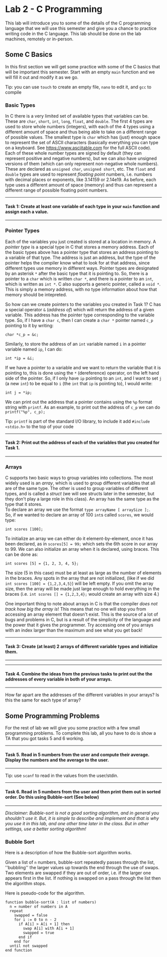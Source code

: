 # Lab 2 - C Programming

This lab will introduce you to some of the details of the C programming language that we will use this semester and give you a chance to practice writing code in the C language. This lab should be done on the lab machines, remotely or in-person.


## Some C Basics

In this first section we will get some practice with some of the C basics that will be important this semester.  Start with an empty `main` function and we will fill it out and modify it as we go.

Tip: you can use `touch` to create an empty file, `nano` to edit it, and `gcc` to compile

### Basic Types

In C there is a very limited set of available types that variables can be.  These are `char`, `short`, `int`, `long`, `float`, and `double`.  The first 4 types are used to store whole numbers (integers), with each of the 4 types using a different amount of space and thus being able to take on a different range of possible values.  The smallest type is `char` which has (just) enough space to represent the set of ASCII characters (basically everything you can type on a keyboard.  See <https://www.asciitable.com> for the full ASCII code).  Each of these whole number types are signed by default (they can represent positive and negative numbers), but we can also have unsigned versions of them (which can only represent non-negative whole numbers). These are declared as `unsigned char`, `unsigned short`, etc. 
The `float` and `double` types are used to represent *floating point* numbers, i.e. numbers with decimal places or exponents, like 3.14159 or 2.14e19.   As before, each type uses a different amount of space (memory) and thus can represent a different range of possible floating point numbers. 

---

#### Task 1: Create at least one variable of each type in your `main` function and assign each a value. 

---

### Pointer Types

Each of the variables you just created is stored at a location in memory.  A *pointer type* is a special type in C that stores a memory address.  Each of the basic types above has a pointer type that stores an address pointing to a variable of that type.  The address is just an address, but the type of the pointer helps the compiler know what to look for at that address, since different types use memory in different ways.  Pointer types are designated by an asterisk `*` after the basic type that it is pointing to.  So, there is a pointer to a `char` which is written `char *`, and there is a pointer to an `int`, which is written as `int *`.   C also supports a generic pointer, called a `void *`.  This is simply a memory address, with no type information about how that memory should be intepreted. 

So how can we create pointers to the variables you created in Task 1?  C has a special operator `&` (*address of*) which will return the address of a given variable.  This address has the pointer type corresponding to the variable type.  So, if I have a `char c`, then I can create a `char *` pointer named `c_p` pointing to it by writing:

```
char *c_p = &c;
```

Similarly, to store the address of an `int` variable named `i` in a pointer variable named `ip`, I can do:

```
int *ip = &i;
```

If we have a pointer to a variable and we want to return the variable that it is pointing to, this is done using the `*` (dereference) operator, on the left hand side of the pointer.  So, if I only have `ip` pointing to an `int`, and I want to set `j` (a new `int`) to be equal to `i` (the `int` that `ip` is pointing to), I would write: 

```
int j = *ip;
```

We can print out the address that a pointer contains using the `%p` format string with `printf`.  As an example, to print out the address of `c_p` we can do ``printf("%p", c_p);``

Tip: `printf` is part of the standard I/O library, to include it add `#include <stdio.h>` to the top of your code

---

#### Task 2: Print out the address of each of the variables that you created for Task 1. 

---

### Arrays

C supports two basic ways to group variables into collections.  The most widely used is an *array*, which is used to group different variables that all are of the same type.  The other is used to group variables of different types, and is called a *struct* (we will see structs later in the semester, but they don't play a large role in this class). 
An array has the same type as the type that it stores.  
To declare an array we use the format `type arrayName [ arraySize ];`.  
So, if we wanted to declare an array of 100 `int`s called `scores`, we would type: 

```
int scores [100];
```

To initialize an array we can either do it element-by-element, once it has been declared, as in `scores[5] = 99;` which sets the 6th score in our array to 99.
We can also initialize an array when it is declared, using braces.  This can be done as: 

```
int scores [5] = {1, 2, 3, 4, 5};
```

The size (5 in this case) must be at least as large as the number of elements in the braces.  Any spots in the array that are not initialized, (like if we did `int scores [100] = {1,2,3,4,5}`) will be left empty.  If you omit the array size, then the array will be made just large enough to hold everything in the braces (i.e. `int scores [] = {1,2,3,4};` would create an array with size 4.)

One important thing to note about arrays in C is that the compiler *does not track how big the array is*!  This means that no one will stop you from accessing an array element that doesn't exist.  This is the source of a lot of bugs and problems in C, but is a result of the simplicity of the language and the power that it gives the programmer. Try accessing one of you arrays with an index larger than the maximum and see what you get back!

---

#### Task 3: Create (at least) 2 arrays of different variable types and initialize them. 

---

---

#### Task 4. Combine the ideas from the previous tasks to print out the the addresses of every variable in both of your arrays.

---

How far apart are the addresses of the different variables in your arrays?  Is this the same for each type of array?


## Some Programming Problems

For the rest of lab we will give you some practice with a few small programming problems.  To complete this lab, all you have to do is show a TA that you got tasks 5 and 6 working.

---

#### Task 5. Read in 5 numbers from the user and compute their average.  Display the numbers and the average to the user. 

---

Tip: use `scanf` to read in the values from the user/stdin. 


---

#### Task 6. Read in 5 numbers from the user and then print them out in sorted order.  Do this using Bubble-sort (See below)

---

*Disclaimer: Bubble-sort is not a good sorting algorithm, and in general you shouldn't use it.  But, it is simple to describe and implement and that is why you use it in this lab, and one other time later in the class. But in other settings, use a better sorting algorithm!*


### Bubble Sort

Here is a description of how the Bubble-sort algorithm works.

Given a list of `n` numbers, bubble-sort repeatedly passes through the list, ''bubbling'' the larger
values up towards the end through the use of swaps. 
Two elements are swapped if they are out of order, i.e. if the larger one appears first in the list. 
If nothing is swapped on a pass through the list then the algorithm stops.

Here is pseudo-code for the algorithm.

```
function bubble-sort(A : list of numbers)
  n = number of numbers in A
  repeat
    swapped = false
    for i := 0 to n - 2
      if A[i] > A[i + 1] then
        swap A[i] with A[i + 1]
        swapped = true
      end if
    end for
  until not swapped
end function
```

